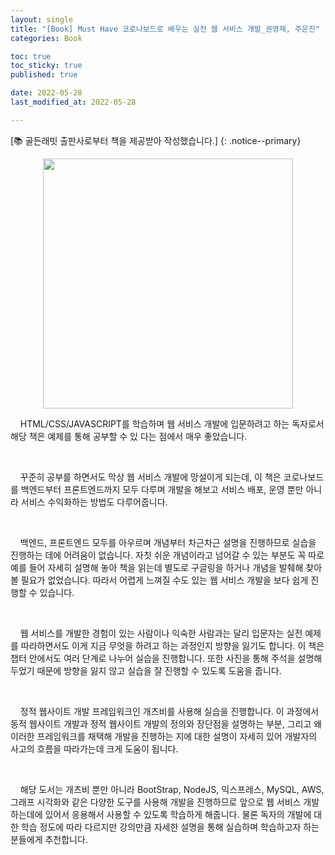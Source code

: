 ```yaml
---
layout: single
title: "[Book] Must Have 코로나보드로 배우는 실전 웹 서비스 개발_권영재, 주은진"
categories: Book

toc: true
toc_sticky: true
published: true

date: 2022-05-28
last_modified_at: 2022-05-28

---
```


[📚 골든래빗 출판사로부터 책을 제공받아 작성했습니다.]
{: .notice--primary}

<img src="https://user-images.githubusercontent.com/90893579/170815539-919de56d-b15f-4bee-97bd-c4a4b64fa346.jpeg" style="width:400px; display:block; margin:0 auto"/>

&nbsp;&nbsp;&nbsp;&nbsp;HTML/CSS/JAVASCRIPT를 학습하며 웹 서비스 개발에 입문하려고 하는 독자로서 해당 책은 예제를 통해 공부할 수 있 다는 점에서 매우 좋았습니다.  

<br/>  

&nbsp;&nbsp;&nbsp;&nbsp;꾸준히 공부를 하면서도 막상 웹 서비스 개발에 망설이게 되는데, 이 책은 코로나보드를 백엔드부터 프론트엔드까지 모두 다루며 개발을 해보고 서비스 배포, 운영 뿐만 아니라 서비스 수익화하는 방법도 다루어줍니다.  

<br/>  

&nbsp;&nbsp;&nbsp;&nbsp;백엔드, 프론트엔드 모두를 아우르며 개념부터 차근차근 설명을 진행하므로 실습을 진행하는 데에 어려움이 없습니다. 자칫 쉬운 개념이라고 넘어갈 수 있는 부분도 꼭 따로 예를 들어 자세히 설명해 놓아 책을 읽는데 별도로 구글링을 하거나 개념을 발췌해 찾아볼 필요가 없었습니다. 따라서 어렵게 느껴질 수도 있는 웹 서비스 개발을 보다 쉽게 진행할 수 있습니다.  

<br/>  

&nbsp;&nbsp;&nbsp;&nbsp;웹 서비스를 개발한 경험이 있는 사람이나 익숙한 사람과는 달리 입문자는 실전 예제를 따라하면서도 이게 지금 무엇을 하려고 하는 과정인지 방향을 잃기도 합니다. 이 책은 챕터 안에서도 여러 단계로 나누어 실습을 진행합니다. 또한 사진을 통해 주석을 설명해 두었기 때문에 방향을 잃지 않고 실습을 잘 진행할 수 있도록 도움을 줍니다.  

<br/>  

&nbsp;&nbsp;&nbsp;&nbsp;정적 웹사이트 개발 프레임워크인 개츠비를 사용해 실습을 진행합니다. 이 과정에서 동적 웹사이트 개발과 정적 웹사이트 개발의 정의와 장단점을 설명하는 부분, 그리고 왜 이러한 프레임워크를 채택해 개발을 진행하는 지에 대한 설명이 자세히 있어 개발자의 사고의 흐름을 따라가는데 크게 도움이 됩니다.  

<br/>  

&nbsp;&nbsp;&nbsp;&nbsp;해당 도서는 개츠비 뿐만 아니라 BootStrap, NodeJS, 익스프레스, MySQL, AWS,  그래프 시각화와 같은 다양한 도구를 사용해 개발을 진행하므로 앞으로 웹 서비스 개발하는데에 있어서 응용해서 사용할 수 있도록 학습하게 해줍니다. 물론 독자의 개발에 대한 학습 정도에 따라 다르지만 강의만큼 자세한 설명을 통해 실습하며 학습하고자 하는 분들에게 추천합니다.  

<br/>  
